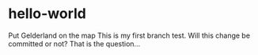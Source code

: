 # hello-world
Put Gelderland on the map
This is my first branch test. Will this change be committed or not? That is the question...
